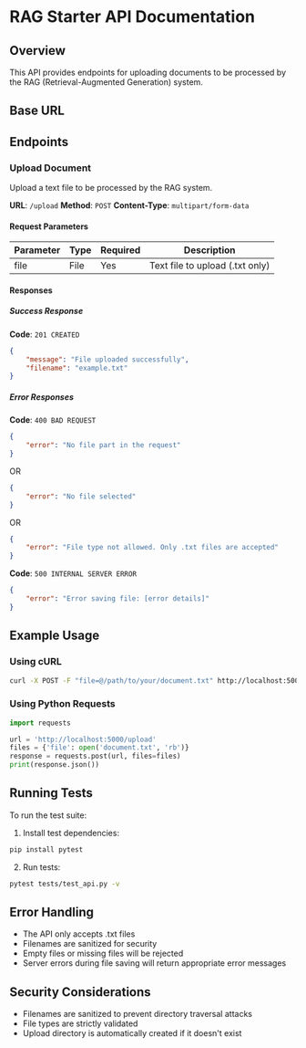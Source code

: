 # RAG Starter API Documentation

## Overview
This API provides endpoints for uploading documents to be processed by the RAG (Retrieval-Augmented Generation) system.

## Base URL 

## Endpoints

### Upload Document
Upload a text file to be processed by the RAG system.

**URL**: `/upload`
**Method**: `POST`
**Content-Type**: `multipart/form-data`

#### Request Parameters
| Parameter | Type | Required | Description |
|-----------|------|----------|-------------|
| file | File | Yes | Text file to upload (.txt only) |

#### Responses

##### Success Response
**Code**: `201 CREATED`
```json
{
    "message": "File uploaded successfully",
    "filename": "example.txt"
}
```

##### Error Responses
**Code**: `400 BAD REQUEST`
```json
{
    "error": "No file part in the request"
}
```
OR
```json
{
    "error": "No file selected"
}
```
OR
```json
{
    "error": "File type not allowed. Only .txt files are accepted"
}
```

**Code**: `500 INTERNAL SERVER ERROR`
```json
{
    "error": "Error saving file: [error details]"
}
```

## Example Usage

### Using cURL
```bash
curl -X POST -F "file=@/path/to/your/document.txt" http://localhost:5000/upload
```

### Using Python Requests
```python
import requests

url = 'http://localhost:5000/upload'
files = {'file': open('document.txt', 'rb')}
response = requests.post(url, files=files)
print(response.json())
```

## Running Tests
To run the test suite:

1. Install test dependencies:
```bash
pip install pytest
```

2. Run tests:
```bash
pytest tests/test_api.py -v
```

## Error Handling
- The API only accepts .txt files
- Filenames are sanitized for security
- Empty files or missing files will be rejected
- Server errors during file saving will return appropriate error messages

## Security Considerations
- Filenames are sanitized to prevent directory traversal attacks
- File types are strictly validated
- Upload directory is automatically created if it doesn't exist 